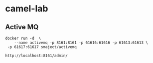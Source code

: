 # camel-lab

## Active MQ
	docker run -d  \
	    --name activemq -p 8161:8161 -p 61616:61616 -p 61613:61613 \
   	 -p 61617:61617 smaject/activemq

	http://localhost:8161/admin/

